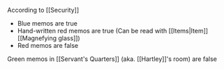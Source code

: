 According to [[Security]]
- Blue memos are true
- Hand-written red memos are true (Can be read with [[Items|Item]] [[Magnefying glass]])
- Red memos are false

Green memos in [[Servant's Quarters]] (aka. [[Hartley]]'s room) are false
